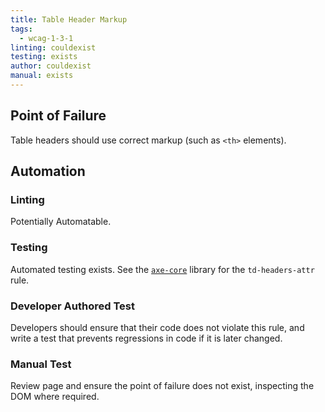 ```yaml
---
title: Table Header Markup
tags: 
  - wcag-1-3-1
linting: couldexist
testing: exists
author: couldexist
manual: exists
---
```


## Point of Failure
Table headers should use correct markup (such as `<th>` elements).

## Automation

### Linting
Potentially Automatable.

### Testing
Automated testing exists. See the [`axe-core`](https://github.com/dequelabs/axe-core) library for the `td-headers-attr` rule.

### Developer Authored Test
Developers should ensure that their code does not violate this rule, and write a test that prevents regressions in code if it is later changed.

### Manual Test
Review page and ensure the point of failure does not exist, inspecting the DOM where required.